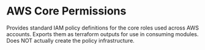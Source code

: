 # AWS Core Permissions

Provides standard IAM policy definitions for the core roles used across AWS accounts. Exports them as terraform outputs
for use in consuming modules. Does NOT actually create the policy infrastructure.